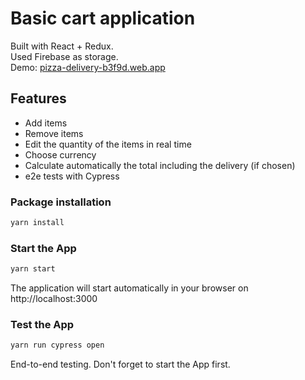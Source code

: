 # Basic cart application
Built with React + Redux. <br>
Used Firebase as storage. <br>
Demo: [pizza-delivery-b3f9d.web.app](https://pizza-delivery-b3f9d.web.app/)

## Features
* Add items 
* Remove items
* Edit the quantity of the items in real time
* Choose currency
* Calculate automatically the total including the delivery (if chosen)
* e2e tests with Cypress

### Package installation
```bash
yarn install
```
### Start the App
```bash
yarn start
```
The application will start automatically in your browser on http://localhost:3000
### Test the App
```bash
yarn run cypress open
```
End-to-end testing. Don't forget to start the App first.
